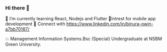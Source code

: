 ### Hi there 👋

:construction_worker: I’m currently learning React, Nodejs and Flutter
:iphone:Intrest for mobile app development
:speech_balloon: Connect with  https://www.linkedin.com/in/binura-owin-a7bb70187/

:boom: Management Information Systems.Bsc (Special) Undergraduate at NSBM Green University.

<!--
**Binuraowin/Binuraowin** is a ✨ _special_ ✨ repository because its `README.md` (this file) appears on your GitHub profile.

Here are some ideas to get you started:

- 🔭 I’m currently working on ...
- 🌱 I’m currently learning ...
- 👯 I’m looking to collaborate on ...
- 🤔 I’m looking for help with ...
- 💬 Ask me about ...
- 📫 How to reach me: ...
- 😄 Pronouns: ...
- ⚡ Fun fact: ...
-->
